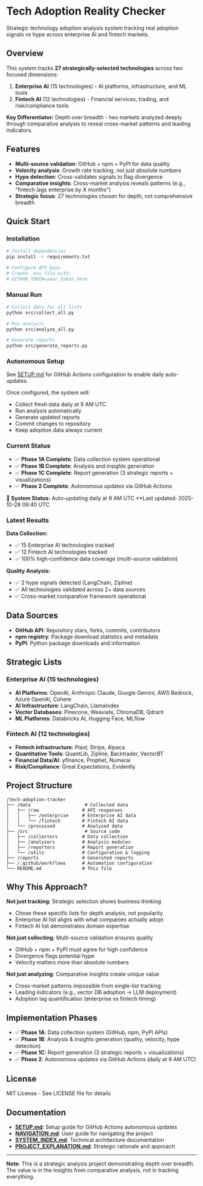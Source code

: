 # Tech Adoption Reality Checker

Strategic technology adoption analysis system tracking real adoption signals vs hype across enterprise AI and fintech markets.

## Overview

This system tracks **27 strategically-selected technologies** across two focused dimensions:

1. **Enterprise AI** (15 technologies) - AI platforms, infrastructure, and ML tools
2. **Fintech AI** (12 technologies) - Financial services, trading, and risk/compliance tools

**Key Differentiator:** Depth over breadth - two markets analyzed deeply through comparative analysis to reveal cross-market patterns and leading indicators.

## Features

- **Multi-source validation**: GitHub + npm + PyPI for data quality
- **Velocity analysis**: Growth rate tracking, not just absolute numbers
- **Hype detection**: Cross-validates signals to flag divergence
- **Comparative insights**: Cross-market analysis reveals patterns (e.g., "fintech lags enterprise by X months")
- **Strategic focus**: 27 technologies chosen for depth, not comprehensive breadth

## Quick Start

### Installation

```bash
# Install dependencies
pip install -r requirements.txt

# Configure API keys
# Create .env file with:
# GITHUB_TOKEN=your_token_here
```

### Manual Run

```bash
# Collect data for all lists
python src/collect_all.py

# Run analysis
python src/analyze_all.py

# Generate reports
python src/generate_reports.py
```

### Autonomous Setup

See [SETUP.md](SETUP.md) for GitHub Actions configuration to enable daily auto-updates.

Once configured, the system will:
- Collect fresh data daily at 9 AM UTC
- Run analysis automatically
- Generate updated reports
- Commit changes to repository
- Keep adoption data always current

### Current Status

- ✅ **Phase 1A Complete**: Data collection system operational
- ✅ **Phase 1B Complete**: Analysis and insights generation
- ✅ **Phase 1C Complete**: Report generation (3 strategic reports + visualizations)
- ✅ **Phase 2 Complete**: Autonomous updates via GitHub Actions

**🤖 System Status:** Auto-updating daily at 9 AM UTC
**Last updated: 2025-10-28 09:40 UTC

### Latest Results

**Data Collection:**
- ✅ 15 Enterprise AI technologies tracked
- ✅ 12 Fintech AI technologies tracked
- ✅ 100% high-confidence data coverage (multi-source validation)

**Quality Analysis:**
- ✅ 2 hype signals detected (LangChain, Zipline)
- ✅ All technologies validated across 2+ data sources
- ✅ Cross-market comparative framework operational

## Data Sources

- **GitHub API**: Repository stars, forks, commits, contributors
- **npm registry**: Package download statistics and metadata
- **PyPI**: Python package downloads and information

## Strategic Lists

### Enterprise AI (15 technologies)
- **AI Platforms**: OpenAI, Anthropic Claude, Google Gemini, AWS Bedrock, Azure OpenAI, Cohere
- **AI Infrastructure**: LangChain, LlamaIndex
- **Vector Databases**: Pinecone, Weaviate, ChromaDB, Qdrant
- **ML Platforms**: Databricks AI, Hugging Face, MLflow

### Fintech AI (12 technologies)
- **Fintech Infrastructure**: Plaid, Stripe, Alpaca
- **Quantitative Tools**: QuantLib, Zipline, Backtrader, VectorBT
- **Financial Data/AI**: yfinance, Prophet, Numerai
- **Risk/Compliance**: Great Expectations, Evidently

## Project Structure

```
/tech-adoption-tracker
├── /data                    # Collected data
│   ├── /raw                # API responses
│   │   ├── /enterprise     # Enterprise AI data
│   │   └── /fintech        # Fintech AI data
│   └── /processed          # Analyzed data
├── /src                     # Source code
│   ├── /collectors         # Data collection
│   ├── /analyzers          # Analysis modules
│   ├── /reporters          # Report generation
│   └── /utils              # Configuration & logging
├── /reports                # Generated reports
├── /.github/workflows      # Automation configuration
└── README.md               # This file
```

## Why This Approach?

**Not just tracking**: Strategic selection shows business thinking
- Chose these specific lists for depth analysis, not popularity
- Enterprise AI list aligns with what companies actually adopt
- Fintech AI list demonstrates domain expertise

**Not just collecting**: Multi-source validation ensures quality
- GitHub + npm + PyPI must agree for high confidence
- Divergence flags potential hype
- Velocity matters more than absolute numbers

**Not just analyzing**: Comparative insights create unique value
- Cross-market patterns impossible from single-list tracking
- Leading indicators (e.g., vector DB adoption → LLM deployment)
- Adoption lag quantification (enterprise vs fintech timing)

## Implementation Phases

- ✅ **Phase 1A**: Data collection system (GitHub, npm, PyPI APIs)
- ✅ **Phase 1B**: Analysis & insights generation (quality, velocity, hype detection)
- ✅ **Phase 1C**: Report generation (3 strategic reports + visualizations)
- ✅ **Phase 2**: Autonomous updates via GitHub Actions (daily at 9 AM UTC)

## License

MIT License - See LICENSE file for details

## Documentation

- **[SETUP.md](SETUP.md)**: Setup guide for GitHub Actions autonomous updates
- **[NAVIGATION.md](NAVIGATION.md)**: User guide for navigating the project
- **[SYSTEM_INDEX.md](SYSTEM_INDEX.md)**: Technical architecture documentation
- **[PROJECT_EXPLANATION.md](PROJECT_EXPLANATION.md)**: Strategic rationale and approach

---

**Note**: This is a strategic analysis project demonstrating depth over breadth. The value is in the insights from comparative analysis, not in tracking everything.
